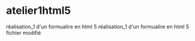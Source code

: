 # atelier1html5
réalisation_1 d'un formualire en html 5
réalisation_1 d'un formualire en html 5 fichier modifié
